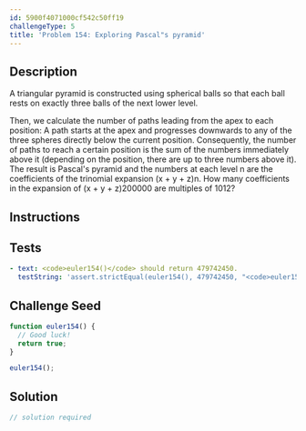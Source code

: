 ```yaml
---
id: 5900f4071000cf542c50ff19
challengeType: 5
title: 'Problem 154: Exploring Pascal"s pyramid'
---
```


## Description
<section id='description'>
A triangular pyramid is constructed using spherical balls so that each ball rests on exactly three balls of the next lower level.

Then, we calculate the number of paths leading from the apex to each position:
A path starts at the apex and progresses downwards to any of the three spheres directly below the current position.
Consequently, the number of paths to reach a certain position is the sum of the numbers immediately above it (depending on the position, there are up to three numbers above it).
The result is Pascal's pyramid and the numbers at each level n are the coefficients of the trinomial expansion
(x + y + z)n.
How many coefficients in the expansion of (x + y + z)200000 are multiples of 1012?
</section>

## Instructions
<section id='instructions'>

</section>

## Tests
<section id='tests'>

```yml
- text: <code>euler154()</code> should return 479742450.
  testString: 'assert.strictEqual(euler154(), 479742450, "<code>euler154()</code> should return 479742450.");'

```

</section>

## Challenge Seed
<section id='challengeSeed'>

<div id='js-seed'>

```js
function euler154() {
  // Good luck!
  return true;
}

euler154();
```

</div>



</section>

## Solution
<section id='solution'>

```js
// solution required
```
</section>
